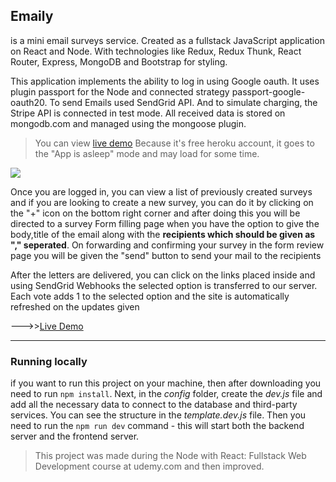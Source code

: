 ## Emaily

is a mini email surveys service. Created as a fullstack JavaScript application on React and Node. With technologies like Redux, Redux Thunk, React Router, Express, MongoDB and Bootstrap for styling.

This application implements the ability to log in using Google oauth. It uses plugin passport for the Node and connected strategy passport-google-oauth20. To send Emails used SendGrid API. And to simulate charging, the Stripe API is connected in test mode. All received data is stored on mongodb.com and managed using the mongoose plugin.

> You can view [live demo](https://emaily-recreation.herokuapp.com/)
> Because it's free heroku account, it goes to the "App is asleep" mode and may load for some time.

![](https://i.imgur.com/Rz3gDEr.gif)

Once you are logged in, you can view a list of previously created surveys and if you are looking to create a new survey, you can do it by clicking on the "+" icon on the bottom right corner and after doing this you will be directed to a survey Form filling page when you have the option to give the body,title of the email along with the **recipients which should be given as "," seperated**. On forwarding and confirming your survey in the form review page you will be given the "send" button to send your mail to the recipients

After the letters are delivered, you can click on the links placed inside and using SendGrid Webhooks the selected option is transferred to our server. Each vote adds 1 to the selected option and the site is automatically refreshed on the updates given

<p>
--->><a href="https://emaily-recreation.herokuapp.com/">Live Demo</a>
</p>

***

### Running locally

if you want to run this project on your machine, then after downloading you need to run `npm install`. Next, in the _config_ folder, create the _dev.js_ file and add all the necessary data to connect to the database and third-party services. You can see the structure in the _template.dev.js_ file. Then you need to run the `npm run dev` command - this will start both the backend server and the frontend server.

> This project was made during the Node with React: Fullstack Web Development course at udemy.com and then improved.

